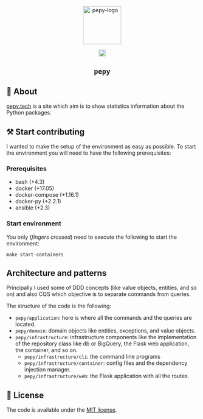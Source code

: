 <p align="center">
  <img width="100px" alt="pepy-logo"
    src="pepy/infrastructure/web/static/logo.png"
  />
</p>
<p align="center">
<a href="https://travis-ci.com/psincraian/"><img src="https://travis-ci.com/psincraian/pepy.svg?branch=master" alt="Build status" height="18"></a>
</p>
<h2 align="center"><code>pepy</code></h2>

## 📜 About
[pepy.tech](http://pepy.tech) is a site which aim is to show statistics information about the Python packages.

## ⚒️ Start contributing
I wanted to make the setup of the environment as easy as possible. To start the environment you will need to have the 
following prerequisites:

### Prerequisites
  * bash (+4.3)
  * docker (+17.05)
  * docker-compose (+1.16.1)
  * docker-py (+2.2.1)
  * ansible (+2.3)
  
### Start environment
You only (_fingers crossed_) need to execute the following to start the environment:

```commandline
make start-containers
```

## Architecture and patterns
Principally I used some of DDD concepts (like value objects, entities, and so on) and also CQS which objective is to
separate commands from queries.

The structure of the code is the following:
  * `pepy/application`: here is where all the commands and the queries are located.
  * `pepy/domain`: domain objects like entities, exceptions, and value objects.
  * `pepy/infrastructure`: infrastructure components like the implementation of the repository
    class like db or BigQuery, the Flask web application, the container, and so on.
    * `pepy/infrastructure/cli`: the command line programs
    * `pepy/infrastructure/container`: config files and the dependency injection manager.
    * `pepy/infrastructure/web`: the Flask application with all the routes.

## 🚩 License
The code is available under the [MIT license](LICENSE.md).
